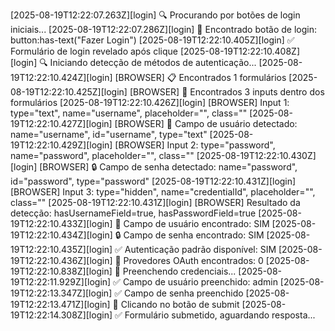 [2025-08-19T12:22:07.263Z][login] 🔍 Procurando por botões de login iniciais...
[2025-08-19T12:22:07.286Z][login] 🎯 Encontrado botão de login: button:has-text("Fazer Login")
[2025-08-19T12:22:10.405Z][login] ✅ Formulário de login revelado após clique
[2025-08-19T12:22:10.408Z][login] 🔍 Iniciando detecção de métodos de autenticação...
[2025-08-19T12:22:10.424Z][login] [BROWSER] 📋 Encontrados 1 formulários
[2025-08-19T12:22:10.425Z][login] [BROWSER] 📝 Encontrados 3 inputs dentro dos formulários
[2025-08-19T12:22:10.426Z][login] [BROWSER] Input 1: type="text", name="username", placeholder="", class=""
[2025-08-19T12:22:10.427Z][login] [BROWSER] 👤 Campo de usuário detectado: name="username", id="username", type="text"
[2025-08-19T12:22:10.429Z][login] [BROWSER] Input 2: type="password", name="password", placeholder="", class=""
[2025-08-19T12:22:10.430Z][login] [BROWSER] 🔒 Campo de senha detectado: name="password", id="password", type="password"
[2025-08-19T12:22:10.431Z][login] [BROWSER] Input 3: type="hidden", name="credentialId", placeholder="", class=""
[2025-08-19T12:22:10.431Z][login] [BROWSER] Resultado da detecção: hasUsernameField=true, hasPasswordField=true
[2025-08-19T12:22:10.433Z][login] 👤 Campo de usuário encontrado: SIM
[2025-08-19T12:22:10.434Z][login] 🔒 Campo de senha encontrado: SIM
[2025-08-19T12:22:10.435Z][login] ✅ Autenticação padrão disponível: SIM
[2025-08-19T12:22:10.436Z][login] 🔗 Provedores OAuth encontrados: 0
[2025-08-19T12:22:10.838Z][login] 📝 Preenchendo credenciais...
[2025-08-19T12:22:11.929Z][login] ✅ Campo de usuário preenchido: admin
[2025-08-19T12:22:13.347Z][login] ✅ Campo de senha preenchido
[2025-08-19T12:22:13.471Z][login] 🎯 Clicando no botão de submit
[2025-08-19T12:22:14.308Z][login] ✅ Formulário submetido, aguardando resposta...
